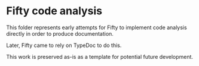 [comment]: # (	LICENSE)
[comment]: # (	This Source Code Form is subject to the terms of the Mozilla Public License, v. 2.0. If a copy of the MPL was not)
[comment]: # (	distributed with this file, You can obtain one at http://mozilla.org/MPL/2.0/.)
[comment]: # ()
[comment]: # (	END LICENSE)

# Fifty code analysis

This folder represents early attempts for Fifty to implement code analysis directly in order to produce documentation.

Later, Fifty came to rely on TypeDoc to do this.

This work is preserved as-is as a template for potential future development.
